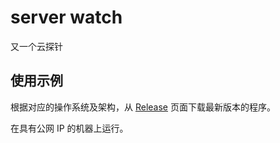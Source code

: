 # server watch

又一个云探针


## 使用示例

根据对应的操作系统及架构，从 [Release](https://github.com/reruin/ServerWatch/releases) 页面下载最新版本的程序。

在具有公网 IP 的机器上运行。